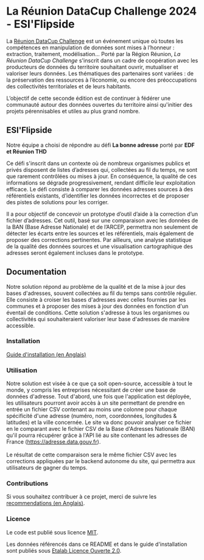 # La Réunion DataCup Challenge 2024 - ESI'Flipside

La [Réunion DataCup Challenge](https://data.regionreunion.com/p/page-reunion-datacup-challenge) est un événement unique où toutes les compétences en manipulation de données sont mises à l’honneur : extraction, traitement, modélisation… Porté par la Région Réunion, *La Réunion DataCup Challenge* s'inscrit dans un cadre de coopération avec les producteurs de données du territoire souhaitant ouvrir, mutualiser et valoriser leurs données. Les thématiques des partenaires sont variées : de la préservation des ressources à l’économie, ou encore des préoccupations des collectivités territoriales et de leurs habitants.

L’objectif de cette seconde édition est de continuer à fédérer une communauté autour des données ouvertes du territoire ainsi qu'initier des projets pérennisables et utiles au plus grand nombre.


## ESI'Flipside

Notre équipe a choisi de répondre au défi **La bonne adresse** porté par **EDF et Réunion THD**

Ce défi s'inscrit dans un contexte où de nombreux organismes publics et privés disposent de listes d’adresses qui, collectées au fil du temps, ne sont que rarement contrôlées ou mises à jour. En conséquence, la qualité de ces informations se dégrade progressivement, rendant difficile leur exploitation efficace. Le défi consiste à comparer les données adresses sources à des référentiels existants, d’identifier les données incorrectes et de proposer des pistes de solutions pour les corriger.

Il a pour objectif de concevoir un prototype d’outil d’aide à la correction d’un fichier d’adresses. Cet outil, basé sur une comparaison avec les données de la BAN (Base Adresse Nationale) et de l’ARCEP, permettra non seulement de détecter les écarts entre les sources et les référentiels, mais également de proposer des corrections pertinentes. Par ailleurs, une analyse statistique de la qualité des données sources et une visualisation cartographique des adresses seront également incluses dans le prototype.



## **Documentation**

Notre solution répond au problème de la qualité et de la mise à jour des bases d'adresses, souvent collectées au fil du temps sans contrôle régulier. Elle consiste à croiser les bases d'adresses avec celles fournies par les communes et à proposer des mises à jour des données en fonction d'un éventail de conditions. Cette solution s'adresse à tous les organismes ou collectivités qui souhaiteraient valoriser leur base d'adresses de manière accessible.

### **Installation**

[Guide d'installation (en Anglais)](/INSTALL.md)

### **Utilisation**


Notre solution est visée à ce que ça soit open-source, accessible à tout le monde, y compris les entreprises nécessitant de créer une base de données d'adresse. Tout d'abord, une fois que l'application est déployée, les utilisateurs pourront avoir accès à un site permettant de prendre en entrée un fichier CSV contenant au moins une colonne pour chaque spécificité d'une adresse (numéro, nom, coordonnées, longitudes & latitudes) et la ville concernée. Le site va donc pouvoir analyser ce fichier en le comparant avec le fichier CSV de la Base d'Adresses Nationale (BAN) qu'il pourra récupérer grâce à l'API lié au site contenant les adresses de France (https://adresse.data.gouv.fr).\
\
Le résultat de cette comparaison sera le même fichier CSV avec les corrections appliquées par le backend autonome du site, qui permettra aux utilisateurs de gagner du temps.


### **Contributions**

Si vous souhaitez contribuer à ce projet, merci de suivre les [recommendations (en Anglais)](/CONTRIBUTING.md).

### **Licence**

Le code est publié sous licence [MIT](/licence.MIT).

Les données référencés dans ce README et dans le guide d'installation sont publiés sous [Etalab Licence Ouverte 2.0](/licence.etalab-2.0).
